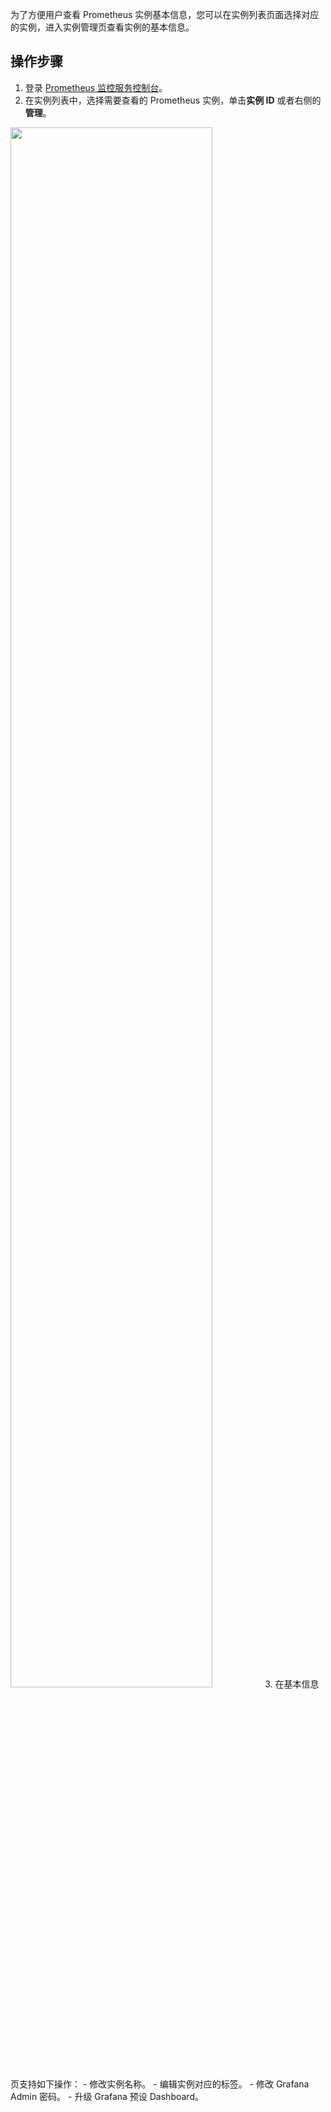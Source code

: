 为了方便用户查看 Prometheus 实例基本信息，您可以在实例列表页面选择对应的实例，进入实例管理页查看实例的基本信息。

## 操作步骤

1. 登录 [ Prometheus 监控服务控制台](https://console.cloud.tencent.com/monitor/prometheus)。
2. 在实例列表中，选择需要查看的 Prometheus 实例，单击**实例 ID** 或者右侧的**管理**。
<img src="https://main.qcloudimg.com/raw/c45a9d36e81e057c4441ea257710c7f2.png"  style = "width:80%">
3. 在基本信息页支持如下操作：
    - 修改实例名称。
    - 编辑实例对应的标签。
    - 修改 Grafana Admin 密码。
    - 升级 Grafana 预设 Dashboard。

